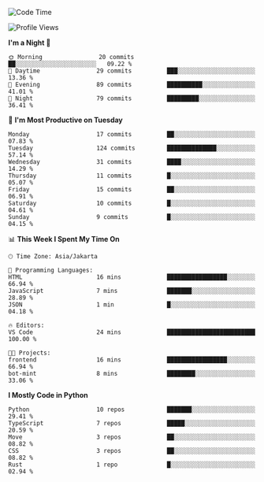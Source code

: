 <!--START_SECTION:waka-->
![Code Time](http://img.shields.io/badge/Code%20Time-1%2C699%20hrs%2043%20mins-blue)

![Profile Views](http://img.shields.io/badge/Profile%20Views-0-blue)

**I'm a Night 🦉** 

```text
🌞 Morning                20 commits          ██░░░░░░░░░░░░░░░░░░░░░░░   09.22 % 
🌆 Daytime                29 commits          ███░░░░░░░░░░░░░░░░░░░░░░   13.36 % 
🌃 Evening                89 commits          ██████████░░░░░░░░░░░░░░░   41.01 % 
🌙 Night                  79 commits          █████████░░░░░░░░░░░░░░░░   36.41 % 
```
📅 **I'm Most Productive on Tuesday** 

```text
Monday                   17 commits          ██░░░░░░░░░░░░░░░░░░░░░░░   07.83 % 
Tuesday                  124 commits         ██████████████░░░░░░░░░░░   57.14 % 
Wednesday                31 commits          ████░░░░░░░░░░░░░░░░░░░░░   14.29 % 
Thursday                 11 commits          █░░░░░░░░░░░░░░░░░░░░░░░░   05.07 % 
Friday                   15 commits          ██░░░░░░░░░░░░░░░░░░░░░░░   06.91 % 
Saturday                 10 commits          █░░░░░░░░░░░░░░░░░░░░░░░░   04.61 % 
Sunday                   9 commits           █░░░░░░░░░░░░░░░░░░░░░░░░   04.15 % 
```


📊 **This Week I Spent My Time On** 

```text
🕑︎ Time Zone: Asia/Jakarta

💬 Programming Languages: 
HTML                     16 mins             █████████████████░░░░░░░░   66.94 % 
JavaScript               7 mins              ███████░░░░░░░░░░░░░░░░░░   28.89 % 
JSON                     1 min               █░░░░░░░░░░░░░░░░░░░░░░░░   04.18 % 

🔥 Editors: 
VS Code                  24 mins             █████████████████████████   100.00 % 

🐱‍💻 Projects: 
frontend                 16 mins             █████████████████░░░░░░░░   66.94 % 
bot-mint                 8 mins              ████████░░░░░░░░░░░░░░░░░   33.06 % 
```

**I Mostly Code in Python** 

```text
Python                   10 repos            ███████░░░░░░░░░░░░░░░░░░   29.41 % 
TypeScript               7 repos             █████░░░░░░░░░░░░░░░░░░░░   20.59 % 
Move                     3 repos             ██░░░░░░░░░░░░░░░░░░░░░░░   08.82 % 
CSS                      3 repos             ██░░░░░░░░░░░░░░░░░░░░░░░   08.82 % 
Rust                     1 repo              █░░░░░░░░░░░░░░░░░░░░░░░░   02.94 % 
```




<!--END_SECTION:waka-->
